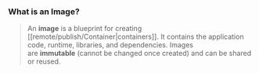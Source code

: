 ### What is an Image?
>An **image** is a blueprint for creating [[remote/publish/Container|containers]]. It contains the application code, runtime, libraries, and dependencies. Images are **immutable** (cannot be changed once created) and can be shared or reused.

